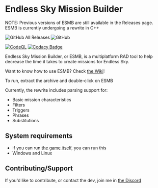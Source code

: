 # Endless Sky Mission Builder

NOTE: Previous versions of ESMB are still available in the Releases page. ESMB is currently undergoing a rewrite in C++

![GitHub All Releases](https://img.shields.io/github/downloads/shitwolfymakes/Endless-Sky-Mission-Builder/total?color=dark%20green)
![GitHub](https://img.shields.io/github/license/shitwolfymakes/Endless-Sky-Mission-Builder)

[![CodeQL](https://github.com/shitwolfymakes/Endless-Sky-Mission-Builder/actions/workflows/codeql.yml/badge.svg?branch=cicd-buildout)](https://github.com/shitwolfymakes/Endless-Sky-Mission-Builder/actions/workflows/codeql.yml)
[![Codacy Badge](https://app.codacy.com/project/badge/Grade/522b1ac34f664beb82772c886b51c357)](https://www.codacy.com/gh/shitwolfymakes/Endless-Sky-Mission-Builder/dashboard?utm_source=github.com&amp;utm_medium=referral&amp;utm_content=shitwolfymakes/Endless-Sky-Mission-Builder&amp;utm_campaign=Badge_Grade)

Endless Sky Mission Builder, or ESMB, is a multiplatform RAD tool to help decrease the time it takes to create missions for Endless Sky.

Want to know how to use ESMB? Check [the Wiki](https://github.com/shitwolfymakes/Endless-Sky-Mission-Builder/wiki)!

To run, extract the archive and double-click on ESMB

Currently, the rewrite includes parsing support for:
  - Basic mission characteristics
  - Filters
  - Triggers
  - Phrases
  - Substitutions

## System requirements
- If you can run [the game itself](https://github.com/endless-sky/endless-sky), you can run this 
- Windows and Linux

## Contributing/Support
If you'd like to contribute, or contact the dev, join me in [the Discord](https://discord.gg/MakYJSF)
